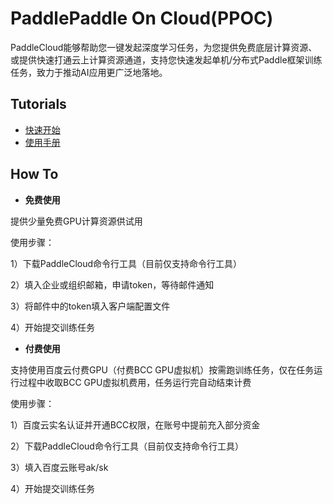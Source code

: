 # PaddlePaddle On Cloud(PPOC)
PaddleCloud能够帮助您一键发起深度学习任务，为您提供免费底层计算资源、或提供快速打通云上计算资源通道，支持您快速发起单机/分布式Paddle框架训练任务，致力于推动AI应用更广泛地落地。

## Tutorials

- [快速开始](./doc/tutorial_cn.md)
- [使用手册](./doc/usage_cn.md)


## How To
- **免费使用**


提供少量免费GPU计算资源供试用 


   使用步骤：
 
 
   1）下载PaddleCloud命令行工具（目前仅支持命令行工具）
 
 
   2）填入企业或组织邮箱，申请token，等待邮件通知
 
 
   3）将邮件中的token填入客户端配置文件
 
 
   4）开始提交训练任务
  

- **付费使用**


支持使用百度云付费GPU（付费BCC GPU虚拟机）按需跑训练任务，仅在任务运行过程中收取BCC GPU虚拟机费用，任务运行完自动结束计费 


  使用步骤：


  1）百度云实名认证并开通BCC权限，在账号中提前充入部分资金


  2）下载PaddleCloud命令行工具（目前仅支持命令行工具）


  3）填入百度云账号ak/sk


  4）开始提交训练任务


